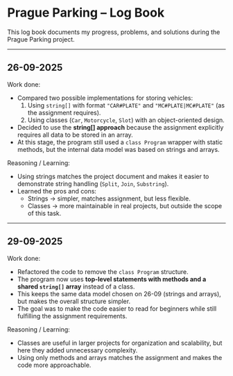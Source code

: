 # Prague Parking – Log Book

This log book documents my progress, problems, and solutions during the Prague Parking project.

---

## 26-09-2025
Work done:
- Compared two possible implementations for storing vehicles:
  1. Using `string[]` with format `"CAR#PLATE"` and `"MC#PLATE|MC#PLATE"` (as the assignment requires).
  2. Using classes (`Car`, `Motorcycle`, `Slot`) with an object-oriented design.
- Decided to use the **string[] approach** because the assignment explicitly requires all data to be stored in an array.
- At this stage, the program still used a `class Program` wrapper with static methods, but the internal data model was based on strings and arrays.

Reasoning / Learning:
- Using strings matches the project document and makes it easier to demonstrate string handling (`Split`, `Join`, `Substring`).
- Learned the pros and cons:
  - Strings → simpler, matches assignment, but less flexible.
  - Classes → more maintainable in real projects, but outside the scope of this task.

 ------------------------------------------------------------------------------------------------------
 
## 29-09-2025
Work done:
- Refactored the code to remove the `class Program` structure.
- The program now uses **top-level statements with methods and a shared `string[]` array** instead of a class.
- This keeps the same data model chosen on 26-09 (strings and arrays), but makes the overall structure simpler.
- The goal was to make the code easier to read for beginners while still fulfilling the assignment requirements.

Reasoning / Learning:
- Classes are useful in larger projects for organization and scalability, but here they added unnecessary complexity.
- Using only methods and arrays matches the assignment and makes the code more approachable.

